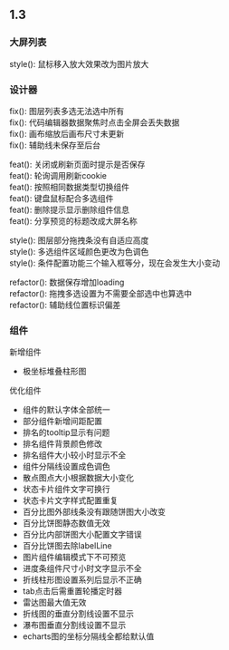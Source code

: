 
## 1.3  

### 大屏列表  
style(): 鼠标移入放大效果改为图片放大    

### 设计器
fix(): 图层列表多选无法选中所有  
fix(): 代码编辑器数据聚焦时点击全屏会丢失数据  
fix(): 画布缩放后画布尺寸未更新  
fix(): 辅助线未保存至后台  

feat(): 关闭或刷新页面时提示是否保存  
feat(): 轮询调用刷新cookie  
feat(): 按照相同数据类型切换组件  
feat(): 键盘鼠标配合多选组件  
feat(): 删除提示显示删除组件信息    
feat(): 分享预览的标题改成大屏名称  

style(): 图层部分拖拽条没有自适应高度  
style(): 多选组件区域颜色更改为色调色  
style(): 条件配置功能三个输入框等分，现在会发生大小变动  

refactor(): 数据保存增加loading  
refactor(): 拖拽多选设置为不需要全部选中也算选中  
refactor(): 辅助线位置标识偏差  


### 组件

新增组件    
- 极坐标堆叠柱形图  

优化组件  
- 组件的默认字体全部统一    
- 部分组件新增间距配置  
- 排名的tooltip显示有问题  
- 排名组件背景颜色修改  
- 排名组件大小较小时显示不全  
- 组件分隔线设置成色调色  
- 散点图点大小根据数据大小变化  
- 状态卡片组件文字可换行  
- 状态卡片文字样式配置重复  
- 百分比图外部线条没有跟随饼图大小改变  
- 百分比饼图静态数值无效  
- 百分比内部饼图大小配置文字错误  
- 百分比饼图去除labelLine  
- 图片组件编辑模式下不可预览  
- 进度条组件尺寸小时文字显示不全  
- 折线柱形图设置系列后显示不正确  
- tab点击后需重置轮播定时器   
- 雷达图最大值无效  
- 折线图的垂直分割线设置不显示  
- 瀑布图垂直分割线设置不显示  
- echarts图的坐标分隔线全都给默认值

